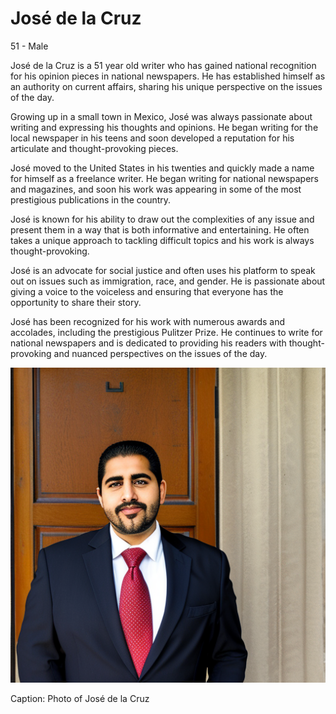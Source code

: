 
# José de la Cruz
51 - Male


José de la Cruz is a 51 year old writer who has gained national recognition for his opinion pieces in national newspapers. He has established himself as an authority on current affairs, sharing his unique perspective on the issues of the day.

Growing up in a small town in Mexico, José was always passionate about writing and expressing his thoughts and opinions. He began writing for the local newspaper in his teens and soon developed a reputation for his articulate and thought-provoking pieces.

José moved to the United States in his twenties and quickly made a name for himself as a freelance writer. He began writing for national newspapers and magazines, and soon his work was appearing in some of the most prestigious publications in the country.

José is known for his ability to draw out the complexities of any issue and present them in a way that is both informative and entertaining. He often takes a unique approach to tackling difficult topics and his work is always thought-provoking.

José is an advocate for social justice and often uses his platform to speak out on issues such as immigration, race, and gender. He is passionate about giving a voice to the voiceless and ensuring that everyone has the opportunity to share their story.

José has been recognized for his work with numerous awards and accolades, including the prestigious Pulitzer Prize. He continues to write for national newspapers and is dedicated to providing his readers with thought-provoking and nuanced perspectives on the issues of the day.


![Portrait of José de la Cruz, a 51-year-old male opinion writer for a national newspaper. He wears a black suit and a red tie, and his expression is serious and thoughtful. His dark eyes are focused intently on the camera, and his short black hair is neatly combed. He has a trim beard and mustache, and his hands are clasped in front of him. He stands in a room with a large window and a bookshelf in the background.](../images/10.png)

Caption: Photo of José de la Cruz

